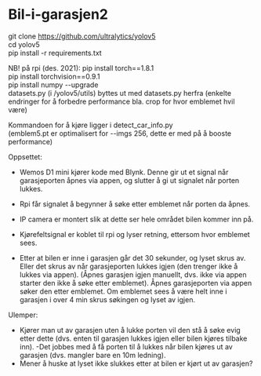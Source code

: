 # Bil-i-garasjen2
git clone https://github.com/ultralytics/yolov5  
cd yolov5  
pip install -r requirements.txt  

NB! på rpi (des. 2021):
pip install torch==1.8.1  
pip install torchvision==0.9.1  
pip install numpy --upgrade  
datasets.py (i /yolov5/utils) byttes ut med datasets.py herfra (enkelte endringer for å forbedre performance bla. crop for hvor emblemet hvil være)

Kommandoen for å kjøre ligger i detect_car_info.py  
(emblem5.pt er optimalisert for --imgs 256, dette er med på å booste performance)


Oppsettet:  
- Wemos D1 mini kjører kode med Blynk. Denne gir ut et signal når garasjeporten åpnes via appen, og slutter å gi ut signalet når porten lukkes.

- Rpi får signalet å begynner å søke etter emblemet når porten da åpnes.

- IP camera er montert slik at dette ser hele området bilen kommer inn på.

- Kjørefeltsignal er koblet til rpi og lyser retning, ettersom hvor emblemet sees.

- Etter at bilen er inne i garasjen går det 30 sekunder, og lyset skrus av. Eller det skrus av når garasjeporten lukkes igjen (den trenger ikke å lukkes via appen). (Åpnes garasjen igjen manuellt, dvs. ikke via appen starter den ikke å søke etter emblemet). Åpnes garasjeporten via appen søker den etter emblemet. Om emblemet sees å være helt inne i garasjen i over 4 min skrus søkingen og lyset av igjen.

Ulemper:  
- Kjører man ut av garasjen uten å lukke porten vil den stå å søke evig etter dette (dvs. enten til garasjen lukkes igjen eller bilen kjøres tilbake inn). -Det jobbes med å få porten til å lukkes når bilen kjøres ut av garasjen (dvs. mangler bare en 10m ledning).
- Mener å huske at lyset ikke slukkes etter at bilen er kjørt ut av garasjen?
